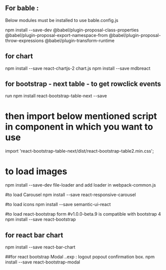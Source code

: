 ## For bable : 
Below modules must be installed to use bable.config.js


npm install --save-dev @babel/plugin-proposal-class-properties @babel/plugin-proposal-export-namespace-from @babel/plugin-proposal-throw-expressions @babel/plugin-transform-runtime 

## for chart
npm install --save react-chartjs-2 chart.js
npm install --save mdbreact


## for bootstrap - next table - to get rowclick events 
run npm install react-bootstrap-table-next --save 
# then import below mentioned script in component in which you want to use 
import 'react-bootstrap-table-next/dist/react-bootstrap-table2.min.css';

# to load images
npm install --save-dev file-loader
and add loader in webpack-common.js

#to load Carousel
npm install --save react-responsive-carousel

#to load icons
npm install --save semantic-ui-react

#to load react-bootstrap form
#v1.0.0-beta.9 is compatible with bootstrap 4
npm install --save react-bootstrap

## for react bar chart 
npm install --save react-bar-chart

##for react bootstrap Modal ..exp : logout popout confirmation box.
npm install --save react-bootstrap-modal
